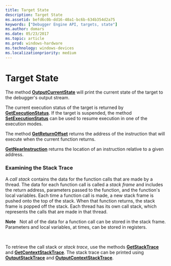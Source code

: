 ```yaml
---
title: Target State
description: Target State
ms.assetid: befd6c0b-dd16-40a1-bc6b-634b354d2a75
keywords: ["Debugger Engine API, targets, state"]
ms.author: domars
ms.date: 05/23/2017
ms.topic: article
ms.prod: windows-hardware
ms.technology: windows-devices
ms.localizationpriority: medium
---
```


# Target State


The method [**OutputCurrentState**](https://msdn.microsoft.com/library/windows/hardware/ff553206) will print the current state of the target to the debugger's output stream.

The current execution status of the target is returned by [**GetExecutionStatus**](https://msdn.microsoft.com/library/windows/hardware/ff546675). If the target is suspended, the method [**SetExecutionStatus**](https://msdn.microsoft.com/library/windows/hardware/ff556693) can be used to resume execution in one of the execution modes.

The method [**GetReturnOffset**](https://msdn.microsoft.com/library/windows/hardware/ff548237) returns the address of the instruction that will execute when the current function returns.

[**GetNearInstruction**](https://msdn.microsoft.com/library/windows/hardware/ff547197) returns the location of an instruction relative to a given address.

### <span id="examining_the_stack_trace"></span><span id="EXAMINING_THE_STACK_TRACE"></span>Examining the Stack Trace

A *call stack* contains the data for the function calls that are made by a thread. The data for each function call is called a *stack frame* and includes the return address, parameters passed to the function, and the function's local variables. Each time a function call is made, a new stack frame is pushed onto the top of the stack. When that function returns, the stack frame is popped off the stack. Each thread has its own call stack, which represents the calls that are made in that thread.

**Note**   Not all of the data for a function call can be stored in the stack frame. Parameters and local variables, at times, can be stored in registers.

 

To retrieve the call stack or *stack trace*, use the methods [**GetStackTrace**](https://msdn.microsoft.com/library/windows/hardware/ff548425) and [**GetContextStackTrace**](https://msdn.microsoft.com/library/windows/hardware/ff545748). The stack trace can be printed using [**OutputStackTrace**](https://msdn.microsoft.com/library/windows/hardware/ff553252) and [**OutputContextStackTrace**](https://msdn.microsoft.com/library/windows/hardware/ff553203).

 

 





